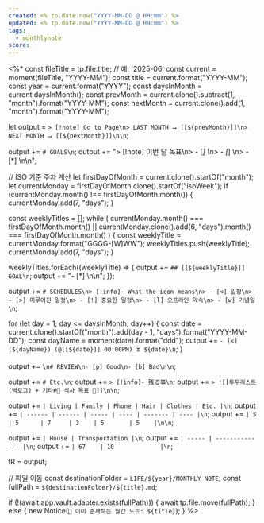 ```yaml
---
created: <% tp.date.now("YYYY-MM-DD @ HH:mm") %>
updated: <% tp.date.now("YYYY-MM-DD @ HH:mm") %>
tags:
  - monthlynote
score:
---
```

<%*
const fileTitle = tp.file.title; // 예: '2025-06'
const current = moment(fileTitle, "YYYY-MM");
const title = current.format("YYYY-MM");
const year = current.format("YYYY");
const daysInMonth = current.daysInMonth();
const prevMonth = current.clone().subtract(1, "month").format("YYYY-MM");
const nextMonth = current.clone().add(1, "month").format("YYYY-MM");

let output = `> [!note] Go to Page\n> LAST MONTH ⭢ [[${prevMonth}]]\n> NEXT MONTH ⭢ [[${nextMonth}]]\n\n`;

output += `# GOALS\n`;
output += "> [!note] 이번 달 목표\n> - [*] \n> - [*] \n> - [*] \n\n";

// ISO 기준 주차 계산
let firstDayOfMonth = current.clone().startOf("month");
let currentMonday = firstDayOfMonth.clone().startOf("isoWeek");
if (currentMonday.month() !== firstDayOfMonth.month()) {
  currentMonday.add(7, "days");
}

const weeklyTitles = [];
while (
  currentMonday.month() === firstDayOfMonth.month() ||
  currentMonday.clone().add(6, "days").month() === firstDayOfMonth.month()
) {
  const weeklyTitle = currentMonday.format("GGGG-[W]WW");
  weeklyTitles.push(weeklyTitle);
  currentMonday.add(7, "days");
}

weeklyTitles.forEach((weeklyTitle) => {
  output += `## [[${weeklyTitle}]] GOAL\n`;
  output += "- [*] \n\n";
});

output += `# SCHEDULES\n> [!info]- What the icon means\n> - [<] 일정\n> - [>] 미루어진 일정\n> - [!] 중요한 일정\n> - [l] 오프라인 약속\n> - [w] 기념일\n`;

for (let day = 1; day <= daysInMonth; day++) {
  const date = current.clone().startOf("month").add(day - 1, "days").format("YYYY-MM-DD");
  const dayName = moment(date).format("ddd");
  output += `- [<] (${dayName}) (@[[${date}]] 00:00PM) ⏳ ${date}\n`;
}

output += `\n# REVIEW\n- [p] Good\n- [b] Bad\n\n`;

output += `# Etc.\n`;
output += `> [!info]- 残る事\n`;
output += `> ![[투두리스트(백로그) + 기타#🍚 식사 목표 🍚]]\n\n`;

output += `| Living | Family | Phone | Hair | Clothes | Etc. |\n`;
output += `| ------ | ------ | ----- | ---- | ------- | ---- |\n`;
output += `| 5      | 5      | 7     | 3    | 5       | 5    |\n\n`;

output += `| House | Transportation |\n`;
output += `| ----- | -------------- |\n`;
output += `| 67    | 10             |\n`;

tR = output;

// 파일 이동
const destinationFolder = `LIFE/${year}/MONTHLY NOTE`;
const fullPath = `${destinationFolder}/${title}.md`;

if (!(await app.vault.adapter.exists(fullPath))) {
  await tp.file.move(fullPath);
} else {
  new Notice(`📄 이미 존재하는 월간 노트: ${title}`);
}
%>
